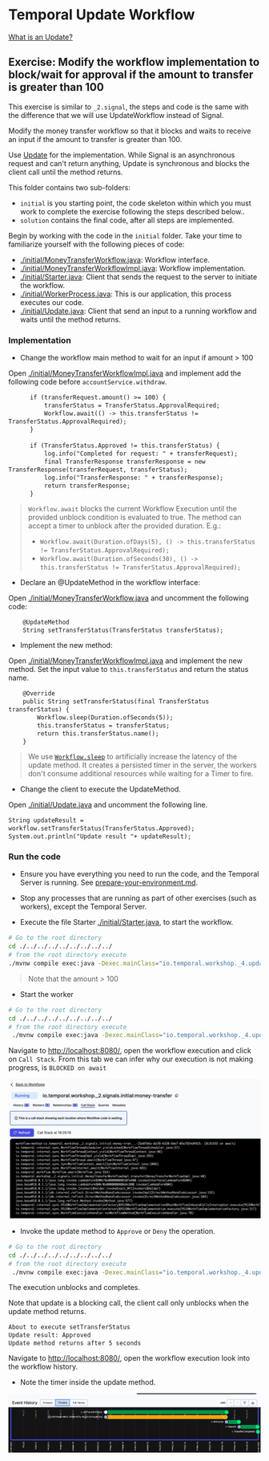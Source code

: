 # Temporal Update Workflow

[What is an Update?](https://docs.temporal.io/workflows#update) 


## Exercise: Modify the workflow implementation to block/wait for approval if the amount to transfer is greater than 100

This exercise is similar to `_2.signal`, the steps and code is the same with the difference that we will use UpdateWorkflow instead of Signal.

Modify the money transfer workflow so that it blocks and waits to receive an input if the amount to transfer is greater than 100.

Use [Update](https://docs.temporal.io/workflows#update) for the implementation. While Signal is an asynchronous request and can't return anything, 
Update is synchronous and blocks the client call until the method returns.


This folder contains two sub-folders:
- `initial` is you starting point, the code skeleton within which you must work to complete the exercise following the steps described below..
- `solution` contains the final code, after all steps are implemented.


Begin by working with the code in the `initial` folder. Take your time to familiarize yourself with the following pieces of code:
- [./initial/MoneyTransferWorkflow.java](initial/MoneyTransferWorkflow.java): Workflow interface.
- [./initial/MoneyTransferWorkflowImpl.java](initial/MoneyTransferWorkflowImpl.java): Workflow implementation.
- [./initial/Starter.java](initial/Starter.java): Client that sends the request to the server to initiate the workflow.
- [./initial/WorkerProcess.java](initial/WorkerProcess.java): This is our application, this process executes our code.
- [./initial/Update.java](initial/Update.java): Client that send an input to a running workflow and waits until the method returns.


###  Implementation


- Change the workflow main method to wait for an input if amount > 100

Open [./initial/MoneyTransferWorkflowImpl.java](initial/MoneyTransferWorkflowImpl.java) and implement add the following code before `accountService.withdraw`.

```
      if (transferRequest.amount() >= 100) {
          transferStatus = TransferStatus.ApprovalRequired;
          Workflow.await(() -> this.transferStatus != TransferStatus.ApprovalRequired);
      }

      if (TransferStatus.Approved != this.transferStatus) {
          log.info("Completed for request: " + transferRequest);
          final TransferResponse transferResponse = new TransferResponse(transferRequest, transferStatus);
          log.info("TransferResponse: " + transferResponse);
          return transferResponse;
      }
```

> `Workflow.await` blocks the current Workflow Execution until the provided unblock condition is evaluated to true.
The method can accept a timer to unblock after the provided duration. E.g.:
> - `Workflow.await(Duration.ofDays(5), () -> this.transferStatus != TransferStatus.ApprovalRequired);`
> - `Workflow.await(Duration.ofSeconds(30), () -> this.transferStatus != TransferStatus.ApprovalRequired);`




- Declare an @UpdateMethod in the workflow interface:

Open [./initial/MoneyTransferWorkflow.java](initial/MoneyTransferWorkflow.java) and uncomment the following code:

```
    @UpdateMethod
    String setTransferStatus(TransferStatus transferStatus);
```


- Implement the new method:

Open [./initial/MoneyTransferWorkflowImpl.java](initial/MoneyTransferWorkflowImpl.java) and implement the new method. 
Set the input value to `this.transferStatus` and return the status name.

```
    @Override
    public String setTransferStatus(final TransferStatus transferStatus) {
        Workflow.sleep(Duration.ofSeconds(5));
        this.transferStatus = transferStatus;
        return this.transferStatus.name();
    }

```

> We use [`Workflow.sleep`](https://docs.temporal.io/workflows#timer) to artificially increase the latency of the update method. It creates 
a persisted timer in the server, the workers don't consume additional resources while waiting for a Timer to fire. 

- Change the client to execute the UpdateMethod.

Open [./initial/Update.java](initial/Update.java) and uncomment the following line.

```
String updateResult = workflow.setTransferStatus(TransferStatus.Approved);
System.out.println("Update result "+ updateResult);
```

###  Run the code

- Ensure you have everything you need to run the code, and the Temporal Server is running.
  See [prepare-your-environment.md](./../../../../../../../../prepare-your-environment.md).

- Stop any processes that are running as part of other exercises (such as workers), except the Temporal Server.

- Execute the file Starter [./initial/Starter.java](initial/Starter.java), to start the workflow.

```bash
# Go to the root directory
cd ./../../../../../../../../
# from the root directory execute
./mvnw compile exec:java -Dexec.mainClass="io.temporal.workshop._4.update.initial.Starter"

```

> Note that the amount > 100

- Start the worker

```bash
# Go to the root directory
cd ./../../../../../../../../
# from the root directory execute
 ./mvnw compile exec:java -Dexec.mainClass="io.temporal.workshop._4.update.initial.WorkerProcess"

```

Navigate to  [http://localhost:8080/](http://localhost:8080/), open the workflow execution and click on `Call Stack`.
From this tab we can infer why our execution is not making progress, is `BLOCKED on await`

![](blockedOnAwait.png)

- Invoke the update method to `Approve` or `Deny` the operation.

```bash
# Go to the root directory
cd ./../../../../../../../../
# from the root directory execute
 ./mvnw compile exec:java -Dexec.mainClass="io.temporal.workshop._4.update.initial.Update"

```

The execution unblocks and completes.

Note that update is a blocking call, the client call only unblocks when the update method returns.

```
About to execute setTransferStatus 
Update result: Approved
Update method returns after 5 seconds
```

Navigate to  [http://localhost:8080/](http://localhost:8080/), open the workflow execution look into the workflow history.
- Note the timer inside the update method.

![img.png](img.png)

